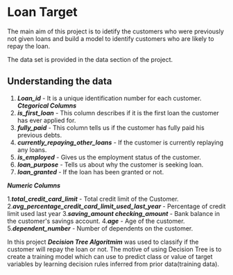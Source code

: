# Loan Target
The main aim of this project is to idetify the customers who were previously not given loans and build a model to identify customers who are likely to repay the loan.

The data set is provided in the data section of the project.

## Understanding the data
1. ***Loan_id*** - It is a unique identification number for each customer.
***Ctegorical Columns***
1. ***is_first_loan*** - This column describes if it is the first loan the customer has ever applied for.
2. ***fully_paid*** - This column tells us if the customer has fully paid his previous debts.
3. ***currently_repaying_other_loans*** - If the customer is currently replaying any loans.
4. ***is_employed*** - Gives us the employment status of the customer.
5. ***loan_purpose*** - Tells us about why the customer is seeking loan.
6. ***loan_granted*** - If the loan has been granted or not.

***Numeric Columns***

1.***total_credit_card_limit*** - Total credit limit of the Customer.
2.***avg_percentage_credit_card_limit_used_last_year*** - Percentage of credit limit used last year
3.***saving_amount	checking_amount*** - Bank balance in the customer's savings account.
4.***age*** - Age of the customer.
5.***dependent_number*** - Number of dependents on the customer.


In this project ***Decision Tree Algoritmim*** was used to classify if the customer will repay the loan or not.
The motive of using Decision Tree is to create a training model which can use to predict class or value of target variables by learning decision rules inferred from prior data(training data).

